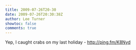 ```yaml
---
title: 2009-07-26T20-30
date: 2009-07-26T20:30:38Z
author: Lee Turner
showtoc: false
comments: true
---
```


Yep, I caught crabs on my last holiday - http://ping.fm/K8Nyd

